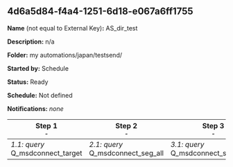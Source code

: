 ## 4d6a5d84-f4a4-1251-6d18-e067a6ff1755

**Name** (not equal to External Key)**:** AS_dir_test

**Description:** n/a

**Folder:** my automations/japan/testsend/

**Started by:** Schedule

**Status:** Ready

**Schedule:** Not defined

**Notifications:** _none_


| Step 1<br>_<small>-</small>_ | Step 2<br>_<small>-</small>_ | Step 3<br>_<small>-</small>_ | Step 4<br>_<small>-</small>_ | Step 5<br>_<small>-</small>_ |
| --- | --- | --- | --- | --- |
| _1.1: query_<br>Q_msdconnect_target | _2.1: query_<br>Q_msdconnect_seg_all | _3.1: query_<br>Q_msdconnect_seg_all_ex | _4.1: filter_<br>dir_Campaign_Filter_msd | _5.1: filter_<br>JP_FA_testsend |
